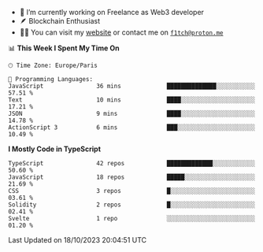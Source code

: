 - 🔭 I’m currently working on Freelance as Web3 developer
- 🪶 Blockchain Enthusiast
- 👨‍💻 You can visit my [website](https://f1tch.xyz) or contact me on [`f1tch@proton.me`](mailto:f1tch@proton.me)

<!--START_SECTION:waka-->
📊 **This Week I Spent My Time On** 

```text
🕑︎ Time Zone: Europe/Paris

💬 Programming Languages: 
JavaScript               36 mins             ██████████████░░░░░░░░░░░   57.51 % 
Text                     10 mins             ████░░░░░░░░░░░░░░░░░░░░░   17.21 % 
JSON                     9 mins              ████░░░░░░░░░░░░░░░░░░░░░   14.78 % 
ActionScript 3           6 mins              ███░░░░░░░░░░░░░░░░░░░░░░   10.49 % 
```

**I Mostly Code in TypeScript** 

```text
TypeScript               42 repos            █████████████░░░░░░░░░░░░   50.60 % 
JavaScript               18 repos            █████░░░░░░░░░░░░░░░░░░░░   21.69 % 
CSS                      3 repos             █░░░░░░░░░░░░░░░░░░░░░░░░   03.61 % 
Solidity                 2 repos             █░░░░░░░░░░░░░░░░░░░░░░░░   02.41 % 
Svelte                   1 repo              ░░░░░░░░░░░░░░░░░░░░░░░░░   01.20 % 
```




 Last Updated on 18/10/2023 20:04:51 UTC
<!--END_SECTION:waka-->
